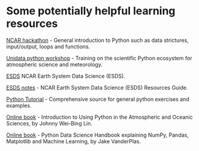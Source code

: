 # Some potentially helpful learning resources

[NCAR hackathon](https://ncar-hackathons.github.io/python-general/intro) - General introduction to Python such as data strictures, input/output, loops and functions.

[Unidata python workshop](https://unidata.github.io/python-training/workshop/workshop-intro/) - Training on the scientific Python ecosystem for atmospheric science and meteorology.

[ESDS](https://ncar.github.io/esds/) NCAR Earth System Data Science (ESDS).

[ESDS notes](https://docs.google.com/document/d/1gr0OXPyakc-Pt00a8M-50QdZaPw8mDx_d2BiU0ifhy4) - NCAR Earth System Data Science (ESDS) Resources Guide.

[Python Tutorial](https://docs.python.org/3/tutorial/) - Comprehensive source for general python exercises and examples.

[Online book](https://www.johnny-lin.com/pyintro/) - Introduction to Using Python in the Atmospheric and Oceanic Sciences, by Johnny Wei-Bing Lin.

[Online book](https://jakevdp.github.io/PythonDataScienceHandbook/index.html) - Python Data Science Handbook explaining NumPy, Pandas, Matplotlib and Machine Learning, by Jake VanderPlas.


